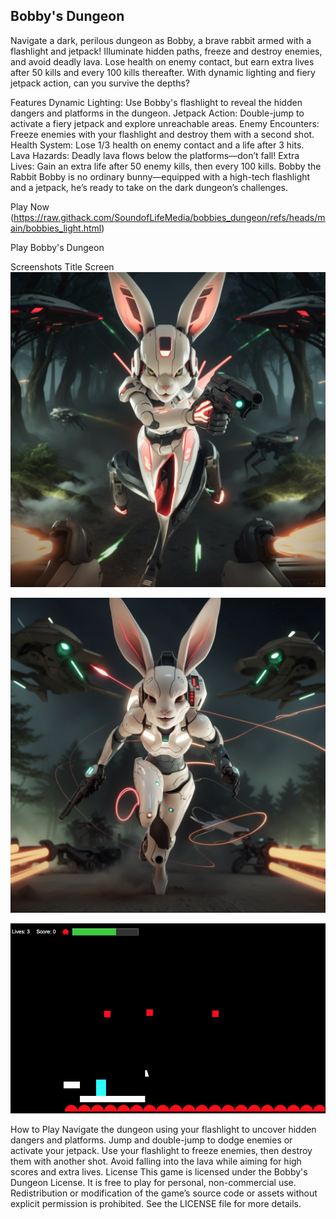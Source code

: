 ## Bobby's Dungeon
Navigate a dark, perilous dungeon as Bobby, a brave rabbit armed with a flashlight and jetpack! Illuminate hidden paths, freeze and destroy enemies, and avoid deadly lava. Lose health on enemy contact, but earn extra lives after 50 kills and every 100 kills thereafter. With dynamic lighting and fiery jetpack action, can you survive the depths?

Features
Dynamic Lighting: Use Bobby's flashlight to reveal the hidden dangers and platforms in the dungeon.
Jetpack Action: Double-jump to activate a fiery jetpack and explore unreachable areas.
Enemy Encounters: Freeze enemies with your flashlight and destroy them with a second shot.
Health System: Lose 1/3 health on enemy contact and a life after 3 hits.
Lava Hazards: Deadly lava flows below the platforms—don’t fall!
Extra Lives: Gain an extra life after 50 enemy kills, then every 100 kills.
Bobby the Rabbit
Bobby is no ordinary bunny—equipped with a high-tech flashlight and a jetpack, he’s ready to take on the dark dungeon’s challenges.

Play Now (https://raw.githack.com/SoundofLifeMedia/bobbies_dungeon/refs/heads/main/bobbies_light.html)

Play Bobby's Dungeon

Screenshots
Title Screen 
![Game Poster](https://raw.githubusercontent.com/SoundofLifeMedia/bobbies_dungeon/refs/heads/main/Bobby's%20Dungeon.jpg)

![Game Poster](https://raw.githubusercontent.com/SoundofLifeMedia/bobbies_dungeon/refs/heads/main/Play%20Screen.jpg)

![Gameplay](https://raw.githubusercontent.com/SoundofLifeMedia/bobbies_dungeon/refs/heads/main/Game%20Play.png)

How to Play
Navigate the dungeon using your flashlight to uncover hidden dangers and platforms.
Jump and double-jump to dodge enemies or activate your jetpack.
Use your flashlight to freeze enemies, then destroy them with another shot.
Avoid falling into the lava while aiming for high scores and extra lives.
License
This game is licensed under the Bobby's Dungeon License. It is free to play for personal, non-commercial use. Redistribution or modification of the game’s source code or assets without explicit permission is prohibited. See the LICENSE file for more details.
